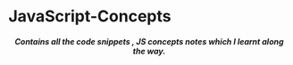 ﻿# JavaScript-Concepts
<h5 align = "center"> Contains all the code snippets , JS concepts notes which I learnt along the way.</h5>

